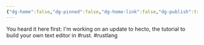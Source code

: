 ```yaml
---
{"dg-home":false,"dg-pinned":false,"dg-home-link":false,"dg-publish":true,"tags":["dgblip"],"disabled rules":["yaml-title","yaml-title-alias","file-name-heading"],"title":"philipp on mastodon @ 2024-04-03","created-date":"2024-04-03T05:21:00","id":112205605161916620,"updated-date":"2025-05-02T08:50:44","dg-path":"blips/112205605161916617.md","permalink":"/blips/112205605161916617/","dgPassFrontmatter":true}
---
```



You heard it here first: I'm working on an update to hecto, the tutorial to build your own text editor in #rust. #rustlang




